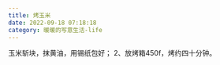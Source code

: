 ```yaml
---
title: 烤玉米
date: 2022-09-18 07:18:18
category: 暖暖的写意生活-life
---
```



玉米斩块，抹黄油，用锡纸包好；
2、放烤箱450f，烤约四十分钟。
